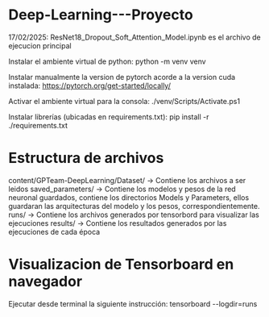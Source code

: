 # Deep-Learning---Proyecto

17/02/2025: ResNet18_Dropout_Soft_Attention_Model.ipynb es el archivo de ejecucion principal

Instalar el ambiente virtual de python:
python -m venv venv

Instalar manualmente la version de pytorch acorde a la version cuda instalada:
https://pytorch.org/get-started/locally/

Activar el ambiente virtual para la consola:
./venv/Scripts/Activate.ps1

Instalar librerías (ubicadas en requirements.txt):
pip install -r ./requirements.txt

# Estructura de archivos
content/GPTeam-DeepLearning/Dataset/        ->      Contiene los archivos a ser leidos
saved_parameters/                           ->      Contiene los modelos y pesos de la red neuronal guardados, contiene los directorios Models y Parameters, ellos guardaran las arquitecturas del modelo y los pesos, correspondientemente.
runs/                                       ->      Contiene los archivos generados por tensorbord para visualizar las ejecuciones
results/                                    ->      Contiene los resultados generados por las ejecuciones de cada época

# Visualizacion de Tensorboard en navegador
Ejecutar desde terminal la siguiente instrucción:
tensorboard --logdir=runs